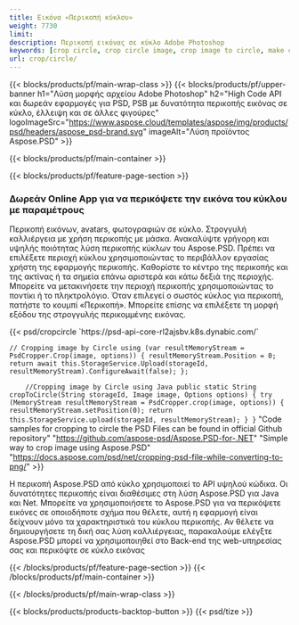 ```yaml
---
title: Εικόνα «Περικοπή κύκλου»
weight: 7730
limit: 
description: Περικοπή εικόνας σε κύκλο Adobe Photoshop
keywords: [crop circle, crop circle image, crop image to circle, make circle photo]
url: crop/circle/
---
```

{{< blocks/products/pf/main-wrap-class >}}
{{< blocks/products/pf/upper-banner h1="Λύση μορφής αρχείου Adobe Photoshop" h2="High Code API και δωρεάν εφαρμογές για PSD, PSB με δυνατότητα περικοπής εικόνας σε κύκλο, έλλειψη και σε άλλες φιγούρες" logoImageSrc="https://www.aspose.cloud/templates/aspose/img/products/psd/headers/aspose_psd-brand.svg" imageAlt="Λύση προϊόντος Aspose.PSD" >}}

{{< blocks/products/pf/main-container >}}

{{< blocks/products/pf/feature-page-section >}}
<h3 class="headingpdleft">Δωρεάν Online App για να περικόψετε την εικόνα του κύκλου με παραμέτρους</h3>
<p>Περικοπή εικόνων, avatars, φωτογραφιών σε κύκλο. Στρογγυλή καλλιέργεια με χρήση περικοπής με μάσκα. Ανακαλύψτε γρήγορη και υψηλής ποιότητας λύση περικοπής κύκλων του Aspose.PSD. Πρέπει να επιλέξετε περιοχή κύκλου χρησιμοποιώντας το περιβάλλον εργασίας χρήστη της εφαρμογής περικοπής. Καθορίστε το κέντρο της περικοπής και της ακτίνας ή τα σημεία επάνω αριστερά και κάτω δεξιά της περιοχής. Μπορείτε να μετακινήσετε την περιοχή περικοπής χρησιμοποιώντας το ποντίκι ή το πληκτρολόγιο. Όταν επιλεγεί ο σωστός κύκλος για περικοπή, πατήστε το κουμπί «Περικοπή». Μπορείτε επίσης να επιλέξετε τη μορφή εξόδου της στρογγυλής περικομμένης εικόνας.</p>
{{< psd/cropcircle `https://psd-api-core-rl2ajsbv.k8s.dynabic.com/` 

`// Cropping image by Circle
using (var resultMemoryStream = PsdCropper.Crop(image, options))
{
	resultMemoryStream.Position = 0;
	return await this.StorageService.Upload(storageId, resultMemoryStream).ConfigureAwait(false);
};` 
     
`    //Cropping image by Circle using Java
	public static String cropToCircle(String storageId, Image image, Options options) {
        try (MemoryStream resultMemoryStream = PsdCropper.crop(image, options)) {
            resultMemoryStream.setPosition(0);
            return this.StorageService.upload(storageId, resultMemoryStream);
        }
    }` 
"Code samples for cropping to circle the PSD Files can be found in official Github repository"  "https://github.com/aspose-psd/Aspose.PSD-for-.NET" 
"Simple way to crop image using Aspose.PSD" "https://docs.aspose.com/psd/net/cropping-psd-file-while-converting-to-png/" >}}
<p>Η περικοπή Aspose.PSD από κύκλο χρησιμοποιεί το API υψηλού κώδικα. Οι δυνατότητες περικοπής είναι διαθέσιμες στη λύση Aspose.PSD για Java και Net. Μπορείτε να χρησιμοποιήσετε το Aspose.PSD για να περικόψετε εικόνες σε οποιοδήποτε σχήμα που θέλετε, αυτή η εφαρμογή είναι δείχνουν μόνο τα χαρακτηριστικά του κύκλου περικοπής. Αν θέλετε να δημιουργήσετε τη δική σας λύση καλλιέργειας, παρακαλούμε ελέγξτε Aspose.PSD μπορεί να χρησιμοποιηθεί στο Back-end της web-υπηρεσίας σας και περικόψτε σε κύκλο εικόνας</p>
<!--<ul>
<li><a href="psb">PSB Circle Crop</a></li>
<li><a href="ellipse">Ellipse crop App</a></li>
</ul>-->
{{< /blocks/products/pf/feature-page-section >}}
{{< /blocks/products/pf/main-container >}}


{{< /blocks/products/pf/main-wrap-class >}}

{{< blocks/products/products-backtop-button >}}
{{< psd/tize >}}
